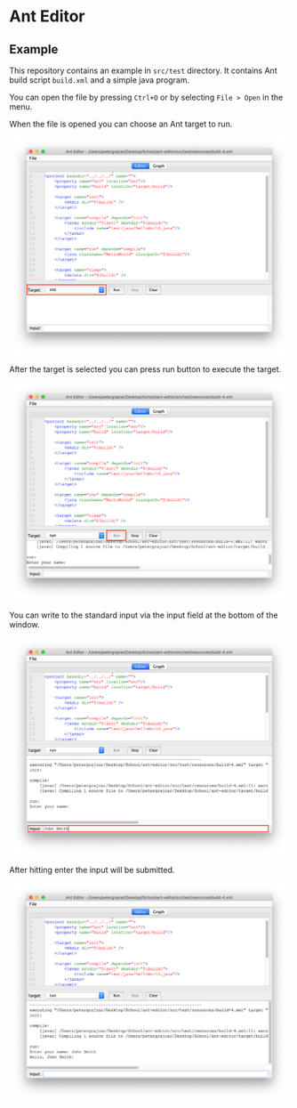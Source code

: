 # Ant Editor

## Example

This repository contains an example in `src/test` directory. It contains
Ant build script `build.xml` and a simple java program.

You can open the file by pressing `Ctrl+O` or by selecting `File > Open` in
the menu.

When the file is opened you can choose an Ant target to run.

![Ant target selection](screenshots/screenshot-1.png)

After the target is selected you can press run button to execute the 
target.

![Ant target execution](screenshots/screenshot-2.png)

You can write to the standard input via the input field at the bottom of 
the window.

![Ant target execution](screenshots/screenshot-3.png) 

After hitting enter the input will be submitted.

![Ant target execution](screenshots/screenshot-4.png)